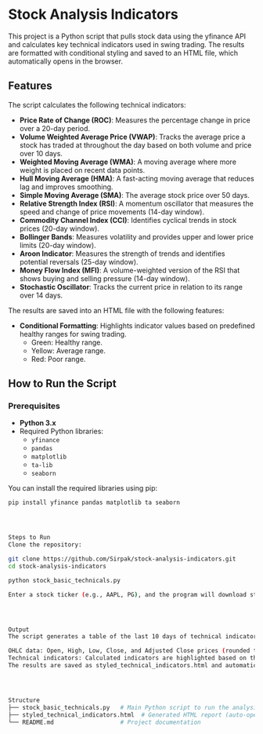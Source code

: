 # Stock Analysis Indicators

This project is a Python script that pulls stock data using the yfinance API and calculates key technical indicators used in swing trading. The results are formatted with conditional styling and saved to an HTML file, which automatically opens in the browser.

## Features
The script calculates the following technical indicators:
- **Price Rate of Change (ROC)**: Measures the percentage change in price over a 20-day period.
- **Volume Weighted Average Price (VWAP)**: Tracks the average price a stock has traded at throughout the day based on both volume and price over 10 days.
- **Weighted Moving Average (WMA)**: A moving average where more weight is placed on recent data points.
- **Hull Moving Average (HMA)**: A fast-acting moving average that reduces lag and improves smoothing.
- **Simple Moving Average (SMA)**: The average stock price over 50 days.
- **Relative Strength Index (RSI)**: A momentum oscillator that measures the speed and change of price movements (14-day window).
- **Commodity Channel Index (CCI)**: Identifies cyclical trends in stock prices (20-day window).
- **Bollinger Bands**: Measures volatility and provides upper and lower price limits (20-day window).
- **Aroon Indicator**: Measures the strength of trends and identifies potential reversals (25-day window).
- **Money Flow Index (MFI)**: A volume-weighted version of the RSI that shows buying and selling pressure (14-day window).
- **Stochastic Oscillator**: Tracks the current price in relation to its range over 14 days.

The results are saved into an HTML file with the following features:
- **Conditional Formatting**: Highlights indicator values based on predefined healthy ranges for swing trading.
    - Green: Healthy range.
    - Yellow: Average range.
    - Red: Poor range.

## How to Run the Script

### Prerequisites
- **Python 3.x**
- Required Python libraries:
    - `yfinance`
    - `pandas`
    - `matplotlib`
    - `ta-lib`
    - `seaborn`

You can install the required libraries using pip:
```bash
pip install yfinance pandas matplotlib ta seaborn




Steps to Run
Clone the repository:

git clone https://github.com/Sirpak/stock-analysis-indicators.git
cd stock-analysis-indicators

python stock_basic_technicals.py

Enter a stock ticker (e.g., AAPL, PG), and the program will download stock data and calculate the technical indicators for the past 10 rows. The formatted results will be saved in an HTML file and opened in your browser.




Output
The script generates a table of the last 10 days of technical indicators. Here's what you'll see:

OHLC data: Open, High, Low, Close, and Adjusted Close prices (rounded to 2 decimal points).
Technical indicators: Calculated indicators are highlighted based on the health of their values.
The results are saved as styled_technical_indicators.html and automatically opened in your browser.




Structure
├── stock_basic_technicals.py   # Main Python script to run the analysis
├── styled_technical_indicators.html  # Generated HTML report (auto-opened)
└── README.md                   # Project documentation




